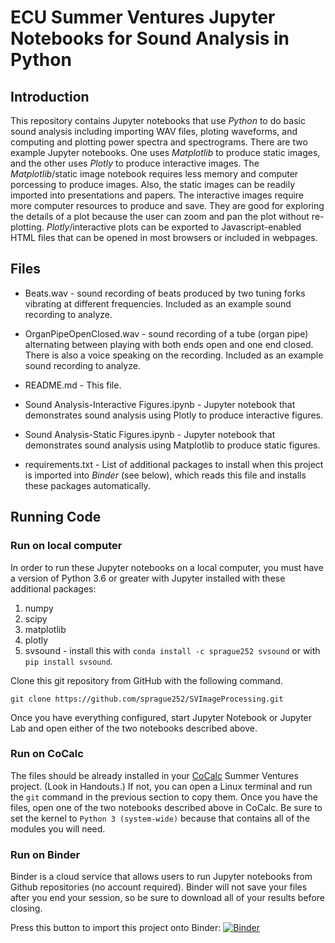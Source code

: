 # ECU Summer Ventures Jupyter Notebooks for Sound Analysis in Python

## Introduction

This repository contains Jupyter notebooks that use *Python* to do basic sound analysis including importing WAV files, ploting waveforms, and computing and plotting power spectra and spectrograms.  There are two example Jupyter notebooks. One uses *Matplotlib* to produce static images, and the other uses *Plotly* to produce interactive images. The *Matplotlib*/static image notebook requires less memory and computer porcessing to produce images. Also, the static images can be readily imported into presentations and papers.  The interactive images require more computer resources to produce and save. They are good for exploring the details of a plot because the user can zoom and pan the plot without re-plotting. *Plotly*/interactive plots can be exported to Javascript-enabled HTML files that can be opened in most browsers or included in webpages.


## Files

* Beats.wav - sound recording of beats produced by two tuning forks vibrating at different frequencies. Included as an example sound recording to analyze.

* OrganPipeOpenClosed.wav - sound recording of a tube (organ pipe) alternating between playing with both ends open and one end closed. There is also a voice speaking on the recording. Included as an example sound recording to analyze.

* README.md - This file.

* Sound Analysis-Interactive Figures.ipynb - Jupyter notebook that demonstrates sound analysis using Plotly to produce interactive figures.

* Sound Analysis-Static Figures.ipynb - Jupyter notebook that demonstrates sound analysis using Matplotlib to produce static figures.

* requirements.txt - List of additional packages to install when this project is imported into *Binder* (see below), which reads this file and installs these packages automatically.

## Running Code

### Run on local computer

In order to run these Jupyter notebooks on a local computer, you must have a version of Python 3.6 or greater with Jupyter installed with these additional packages:

1. numpy
2. scipy
3. matplotlib
4. plotly
5. svsound - install this with `conda install -c sprague252 svsound` or with `pip install svsound`.

Clone this git repository from GitHub with the following command.
```
git clone https://github.com/sprague252/SVImageProcessing.git
```

Once you have everything configured, start Jupyter Notebook or Jupyter Lab and open either of the two notebooks described above. 

### Run on CoCalc

The files should be already installed in your [CoCalc](https://cocalc.com) Summer Ventures project. (Look in Handouts.) If not, you can open a Linux terminal and run the `git` command in the previous section to copy them. Once you have the files, open one of the two notebooks described above in CoCalc. Be sure to set the kernel to `Python 3 (system-wide)` because that contains all of the modules you will need.

### Run on Binder

Binder is a cloud service that allows users to run Jupyter notebooks from Github repositories (no account required). Binder will not save your files after you end your session, so be sure to download all of your results before closing.

Press this button to import this project onto Binder: [![Binder](https://mybinder.org/badge_logo.svg)](https://mybinder.org/v2/gh/sprague252/SVSoundAnalysis/master)
